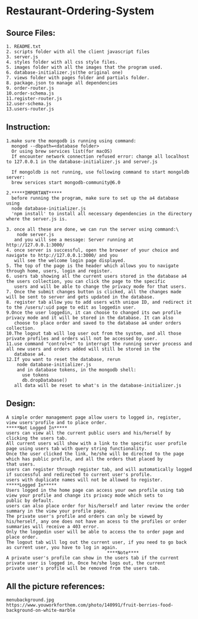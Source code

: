 

# Restaurant-Ordering-System



## Source Files:
    1. README.txt
    2. scripts folder with all the client javascript files
    3. server.js
    4. styles folder with all css style files.
    5. images folder with all the images that the program used.
    6. database-initializer.js(the original one)
    7. views folder with pages folder and partials folder.
    8. package.json to manage all dependencies
    9. order-router.js
    10.order-schema.js
    11.register-router.js
    12.user-schema.js
    13.users-router.js


## Instruction:

    1.make sure the mongodb is running using command:
      mongod --dbpath=<database folder>
      Or using brew services list(for macOS)
      If encounter network connection refused error: change all localhost to 127.0.0.1 in the database-initializer.js and server.js

      If mongoldb is not running, use following command to start mongoldb server:
      brew services start mongodb-community@6.0

    2.*****IMPORTANT*****
      before running the program, make sure to set up the a4 database using
      node database-initializer.js
      'npm install' to install all necessary dependencies in the directory where the server.js is.

    3. once all these are done, we can run the server using command:\
        node server.js
       and you will see a message: Server running at http://127.0.0.1:3000/
    4. once server is successful, open the browser of your choice and navigate to http://127.0.0.1:3000/ and you
       will see the welcome login page displayed.
    5. The top of the page is the header which allows you to navigate through home, users, login and register.
    6. users tab showing all the current users stored in the database a4 the users collection, you can click the page to the specific
       users and will be able to change the privacy mode for that users.
    7. Once the submit changes button is clicked, all the changes made will be sent to server and gets updated in the database.
    8. register tab allow you to add users with unique ID, and redirect it to the /users/:uid page to edit as loggedin user.
    9.Once the user loggedin, it can choose to changed its own profile privacy mode and it will be stored in the database. It can also
       choose to place order and saved to the database a4 under orders collection.
    10.The logout tab will log user out from the system, and all those private profiles and orders will not be accessed by user.
    11.use command "control+c" to interrupt the running server process and all new users and orders added will still be stored in the
       database a4.
    12.If you want to reset the database, rerun
        node database-initializer.js
        and in database tokens, in the mongodb shell:
          use tokens
          db.dropDatabase()
       all data will be reset to what's in the database-initializer.js

## Design:
    A simple order management page allow users to logged in, register, view users'profile and to place order.
    *****Not Logged In*****
    users can view all the current public users and his/herself by clicking the users tab.
    All current users will show with a link to the specific user profile page using users tab with query string functionality.
    Once the user clicked the link, he/she will be directed to the page which has public profile, and all the orders that placed by
    that users.
    users can register through register tab, and will automatically logged if successful and redirected to current user's profile.
    users with duplicate names will not be allowed to register.
    *****Logged In*****
    Users logged in the home page can access your own profile using tab view your profile and change its privacy mode which sets to
    public by default.
    users can also place order for his/herself and later review the order summary in the view your profile page.
    The private user's profile and orders can only be viewed by his/herself, any one does not have an acess to the profiles or order
    summaries will receive a 403 error.
    Only the loggedin user will be able to access the to order page and place order.
    The logout tab will log out the current user, if you need to go back as current user, you have to log in again.
                                          ****Note****
    A private user's profile can show in the users tab if the current private user is logged in, Once he/she logs out, the current
    private user's profile will be removed from the users tab.


## All the picture references:
    menubackground.jpg
    https://www.youworkforthem.com/photo/140991/fruit-berries-food-background-on-white-marble
